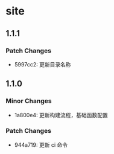 # site

## 1.1.1

### Patch Changes

- 5997cc2: 更新目录名称

## 1.1.0

### Minor Changes

- 1a800e4: 更新构建流程，基础函数配置

### Patch Changes

- 944a719: 更新 ci 命令
